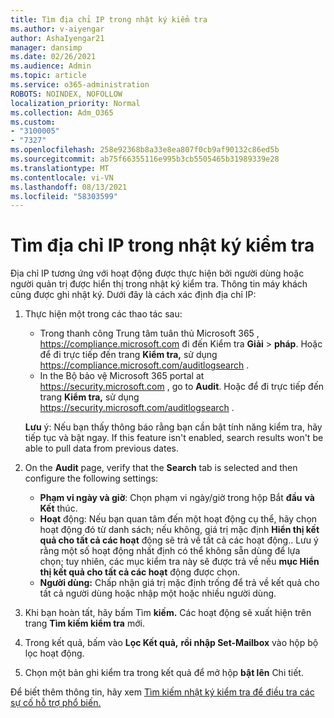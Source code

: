 ```yaml
---
title: Tìm địa chỉ IP trong nhật ký kiểm tra
ms.author: v-aiyengar
author: AshaIyengar21
manager: dansimp
ms.date: 02/26/2021
ms.audience: Admin
ms.topic: article
ms.service: o365-administration
ROBOTS: NOINDEX, NOFOLLOW
localization_priority: Normal
ms.collection: Adm_O365
ms.custom:
- "3100005"
- "7327"
ms.openlocfilehash: 258e92368b8a33e8ea807f0cb9af90132c86ed5b
ms.sourcegitcommit: ab75f66355116e995b3cb5505465b31989339e28
ms.translationtype: MT
ms.contentlocale: vi-VN
ms.lasthandoff: 08/13/2021
ms.locfileid: "58303599"
---
```

# <a name="find-the-ip-address-in-audit-log"></a>Tìm địa chỉ IP trong nhật ký kiểm tra

Địa chỉ IP tương ứng với hoạt động được thực hiện bởi người dùng hoặc người quản trị được hiển thị trong nhật ký kiểm tra. Thông tin máy khách cũng được ghi nhật ký. Dưới đây là cách xác định địa chỉ IP:

1. Thực hiện một trong các thao tác sau:
   - Trong thanh công Trung tâm tuân thủ Microsoft 365 , <https://compliance.microsoft.com> đi đến Kiểm tra **Giải** \> **pháp**. Hoặc để đi trực tiếp đến trang **Kiểm tra,** sử dụng <https://compliance.microsoft.com/auditlogsearch> .
   - In the Bộ bảo vệ Microsoft 365 portal at <https://security.microsoft.com> , go to **Audit**. Hoặc để đi trực tiếp đến trang **Kiểm tra,** sử dụng <https://security.microsoft.com/auditlogsearch> .

    **Lưu** ý: Nếu bạn thấy thông báo rằng bạn cần bật tính năng kiểm tra, hãy tiếp tục và bật ngay. If this feature isn't enabled, search results won't be able to pull data from previous dates.

2. On the **Audit** page, verify that the **Search** tab is selected and then configure the following settings:
   - **Phạm vi ngày và giờ**: Chọn phạm vi ngày/giờ trong hộp Bắt **đầu** **và Kết** thúc.
   - **Hoạt** động: Nếu bạn quan tâm đến một hoạt động cụ thể, hãy chọn hoạt động đó từ danh sách; nếu không, giá trị mặc định **Hiển thị kết quả cho tất cả các hoạt** động sẽ trả về tất cả các hoạt động.. Lưu ý rằng một số hoạt động nhất định có thể không sẵn dùng để lựa chọn; tuy nhiên, các mục kiểm tra này sẽ được trả về nếu **mục Hiển thị kết quả cho tất cả các hoạt** động được chọn.
   - **Người dùng:** Chấp nhận giá trị mặc định trống để trả về kết quả cho tất cả người dùng hoặc nhập một hoặc nhiều người dùng.

3. Khi bạn hoàn tất, hãy bấm Tìm **kiếm.** Các hoạt động sẽ xuất hiện trên trang **Tìm kiếm kiểm tra** mới.

4. Trong kết quả, bấm vào **Lọc Kết quả,** **rồi nhập Set-Mailbox** vào hộp bộ lọc hoạt động.

5. Chọn một bản ghi kiểm tra trong kết quả để mở hộp **bật lên** Chi tiết.

Để biết thêm thông tin, hãy xem [Tìm kiếm nhật ký kiểm tra để điều tra các sự cố hỗ trợ phổ biến.](https://docs.microsoft.com/microsoft-365/compliance/auditing-troubleshooting-scenarios)
